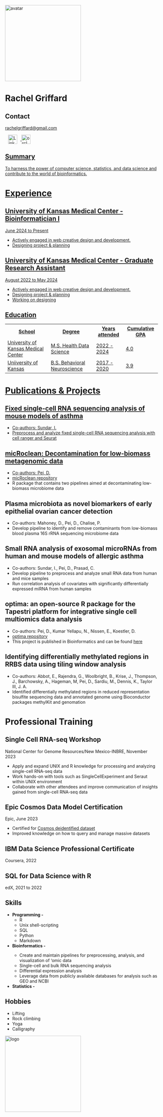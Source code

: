 <html lang="en">

<head>
	<meta charset="UTF-8">
	<meta http-equiv="X-UA-Compatible"
		content="IE=edge">
	<meta name="viewport"
		content="width=device-width, 
				initial-scale=1.0">
	<link rel="stylesheet"
		href="resume.css">
<body>
	<div class="full">
		<div class="center">
			<div class="circular_image">
				<img src=
"https://github.com/rachelgriffard/digital-cv/assets/95938614/787b7baf-c4f6-48bc-9b11-18b10ea2bbe5"
					alt="avatar"
					style="width:250px;
							height:250px;">
        <h1> Rachel Griffard
			</div>
			<div class="Contact">
				<h2>Contact</h2>
				<p>
					<a href="rachelgriffard@gmail.com">rachelgriffard@gmail.com</a>
				</p>
        <p>
          <a href="https://www.linkedin.com/in/rachelgriffard"><img align="center" src="https://raw.githubusercontent.com/rahuldkjain/github-profile-readme-generator/master/src/images/icons/Social/linked-in-alt.svg" alt="LinkedIn" height="30" width="30" hspace = 10 />
                      <a href="https://orcid.org/0000-0002-3330-695X" target="blank"><img align="center" src="https://upload.wikimedia.org/wikipedia/commons/thumb/0/06/ORCID_iD.svg/2048px-ORCID_iD.svg.png" alt="orcID" height="30" width="30" />
        </p>
			</div>
      <div class="Summary">
				<h2>Summary</h2>
				<p>
        To harness the power of computer science, statistics, and data science and contribute to the world of bioinformatics.
				</p>
			</div>
		<div class="right">
			<div class="name">
			<div class="Experience">
				<h1>Experience</h2>
				<h2>University of Kansas Medical Center - Bioinformatician I</h3>
				<p>June 2024 to Present</p>
				<ul>
					<li>
						Actively engaged in web creative
						design and development.
					</li>
					<li>
						Designing project & planning
					</li>
				</ul>
				<h2>University of Kansas Medical Center - Graduate Research Assistant</h3>
				<p>August 2022 to May 2024</p>
				<ul>
					<li>
						Actively engaged in web creative
						design and development.
					</li>
					<li>Designing project & planning</li>
					<li>Working on designing</li>
				</ul>
			</div>
			<div class="Education">
				<h2>Education</h2>
				<table>
					<tr>
						<th>School</th>
            <th>Degree</th>
						<th>Years attended</th>
						<th>Cumulative GPA</th>
					</tr>
					<tr>
						<td>University of Kansas Medical Center</td>
            <td>M.S. Health Data Science</td>
						<td>2022 - 2024</td>
						<td>4.0</td>
					</tr>
					<tr>
						<td>Uniiversity of Kansas</td>
            <td>B.S. Behavioral Neuroscience</td>
						<td>2017 - 2020</td>
						<td>3.9</td>
					</tr>
				</table>
			</div>
			<div class="Projects and Publications">
				<h1> Publications & Projects
						<h2>Fixed single-cell RNA sequencing analysis of mouse models of asthma</h2>
							<ul>
								<li>Co-authors: Sundar, I.</li>
								<li>Preprocess and analyze fixed single-cell RNA sequencing analysis with cell ranger and Seurat</li>
							</ul>
						<h2>micRoclean: Decontamination for low-biomass metagenomic data</h2>
							<ul>
								<li>Co-authors: Pei, D.</li>
								<li><a href = "https://github.com/rachelgriffard/micRoclean">micRoclean repository</a></li>
								<li>R package that contains two pipelines aimed at decontaminating low-biomass microbiome data</li>
							</ul>
						<h2> Plasma microbiota as novel biomarkers of early epithelial ovarian cancer detection</h2>
							<ul>
								<li>Co-authors: Mahoney, D., Pei, D., Chalise, P.</li>
								<li>Develop pipeline to identify and remove contaminants from low-biomass blood plasma 16S rRNA sequencing microbiome data</li>
							</ul>
						<h2>Small RNA analysis of exosomal microRNAs from human and mouse models of allergic asthma</h2>
						<p>	
							<ul>
								<li>Co-authors: Sundar, I., Pei, D., Prasad, C.
								<li>Develop pipeline to preprocess and analyze small RNA data from human and mice samples</li>
								<li>Run correlation analysis of covariates with significantly differentially expressed miRNA from human samples</li>
							</ul>
						</p>
						<h2>optima: an open-source R package for the Tapestri platform for integrative single cell multiomics data analysis</h2>
						<p>
							<ul>
								<li>Co-authors: Pei, D., Kumar Yellapu, N., Nissen, E., Koestler, D.</li>	
								<li><a href = "https://github.com/rachelgriffard/optima">optima repository</a></li>
								<li>This project is published in Bioinformatics and can be found <a href = "https://academic.oup.com/bioinformatics/article/39/10/btad611/7291856">here</a></li>
							</ul>
						</p>
      						<h2>Identifying differentially methylated regions in RRBS data using tiling window analysis</h2>
	    					<p>
							<ul>
								<li>Co-authors: Abbot, E., Rajendra, G., Woolbright, B., Krise, J., Thompson, J., Barchowsky, A., Hageman, M, Pei, D., Sardiu, M., Dennis, K., Taylor III, J. A.</li>
								<li>Identified differentially methylated regions in reduced representation bisulfite sequencing data and annotated genome using Bioconductor packages methylKit and genomation</li>
							</ul>
						</p>				
			</div>
<div class = "Training">
	<h1>Professional Training</h1>
	<h2>Single Cell RNA-seq Workshop</h2>
	National Center for Genome Resources/New Mexico-INBRE, November 2023
	<ul>
		<li>Apply and expand UNIX and R knowledge for processing and analyzing single-cell RNA-seq data</li>
		<li>Work hands-on with tools such as SingleCellExperiment and Seraut within UNIX environment</li>
		<li>Collaborate with other attendees and improve communication of insights gained from single-cell RNA-seq data</li>
	</ul>
 	<h2>Epic Cosmos Data Model Certification</h2>
  	Epic, June 2023
   	<ul>
		<li>Certified for <a href = "https://cosmos.epic.com/">Cosmos deidentified dataset</a></li>
		<li>Improved knowledge on how to query and manage massive datasets</li>
	</ul>
 	<h2>IBM Data Science Professional Certificate</h2>
	Coursera, 2022
	<h2>SQL for Data Science with R</h2>
	edX, 2021 to 2022
</div>
<div class="Skills">
				<h2>Skills</h2>
				<ul>
					<li>
						<b>Programming - </b>
						<ul>
							<li> R</li>
							<li> Unix shell-scripting</li>
							<li>SQL</li>
							<li> Python</li>
							<li>Markdown</li>
						</ul>
					</li>
					<li>
						<b>Bioinformatics - </b>
					</li>
						<ul>
							<li>Create and maintain pipelines for preprocessing, analysis, and visualization of ‘omic data</li>
							<li>Single-cell and bulk RNA sequencing analysis</li>
							<li>Differential expression analysis</li>
							<li>Leverage data from publicly available databases for analysis such as GEO and NCBI</li>
						</ul>
					<li>
						<b>Statistics - </b>
					</li>
				</ul>
			</div>
      <div class="Hobbies">
				<h2>Hobbies</h2>
				<ul>
					<li>Lifting</li>
					<li>Rock climbing</li>
					<li>Yoga</li>
					<li>Calligraphy</li>
				</ul>
			</div>
		</div>
	</div>
                                <img src = "https://github.com/rachelgriffard/digital-cv/assets/95938614/e653d55d-7610-4621-8dc8-a3e01dfec855" 
          alt="logo"
					style="width:250px;
							height:250px;">
</body>

</html>
